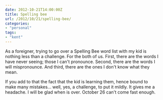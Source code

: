 ```yaml
---
date: 2012-10-21T14:00:00Z
title: Spelling bee
url: /2012/10/21/spelling-bee/
categories:
- "personal"
tags:
- "kent"
---
```


As a foreigner, trying to go over a Spelling Bee word list with my kid is nothing less than a challenge. For the both of us. First, there are the words I have never seeing; those I can't pronounce. Second, there are the words I will mispronounce. And third, there are the ones I don't know what they mean.

If you add to that the fact that the kid is learning them, hence bound to make many mistakes... well, yes, a challenge, to put it mildly. It gives me a headache. I will be glad when is over. October 26 can't come fast enough.
